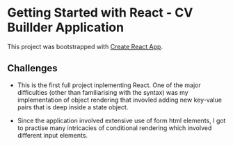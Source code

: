 # Getting Started with React - CV Buillder Application

This project was bootstrapped with [Create React App](https://github.com/facebook/create-react-app).

## Challenges

- This is the first full project inplementing React. One of the major difficulties (other than familiarising with the syntax) was my implementation of object rendering that invovled adding new key-value pairs that is deep inside a state object.

- Since the application involved extensive use of form html elements, I got to practise many intricacies of conditional rendering which involved different input elements.
